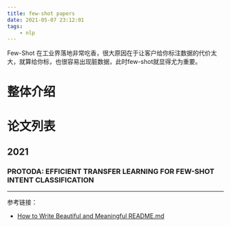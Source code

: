 ```yaml
---
title: few-shot papers
date: 2021-05-07 23:12:01
tags:
    - nlp
---
```


Few-Shot 在工业界落地非常吃香，很大原因在于让客户给你标注数据的代价太大，就算给你标，也很容易出现脏数据，此时few-shot就显得尤为重要。

<!--more-->

# 整体介绍

# 论文列表

## 2021

### PROTODA: EFFICIENT TRANSFER LEARNING FOR FEW-SHOT INTENT CLASSIFICATION



*****

参考链接：
* [How to Write Beautiful and Meaningful README.md](https://blog.bitsrc.io/how-to-write-beautiful-and-meaningful-readme-md-for-your-next-project-897045e3f991)
